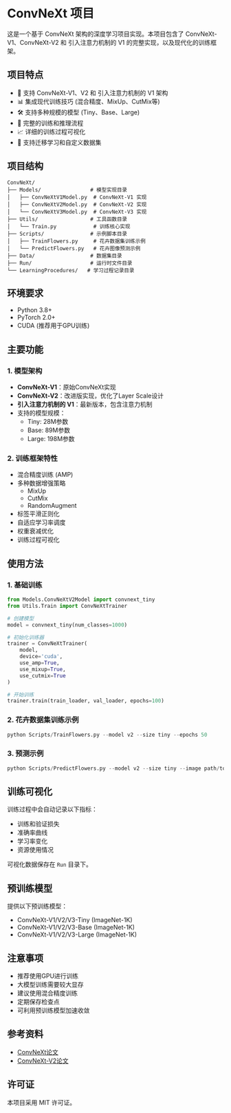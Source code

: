  # ConvNeXt 项目

这是一个基于 ConvNeXt 架构的深度学习项目实现。本项目包含了 ConvNeXt-V1、ConvNeXt-V2 和 引入注意力机制的 V1 的完整实现，以及现代化的训练框架。

## 项目特点

- 🚀 支持 ConvNeXt-V1、V2 和 引入注意力机制的 V1 架构
- 📊 集成现代训练技巧 (混合精度、MixUp、CutMix等) 
- 🛠 支持多种规模的模型 (Tiny、Base、Large) 
- 🔧 完整的训练和推理流程
- 📈 详细的训练过程可视化
- 🎯 支持迁移学习和自定义数据集

## 项目结构

```
ConvNeXt/
├── Models/                # 模型实现目录
│   ├── ConvNeXtV1Model.py  # ConvNeXt-V1 实现
│   ├── ConvNeXtV2Model.py  # ConvNeXt-V2 实现
│   └── ConvNeXtV3Model.py  # ConvNeXt-V3 实现
├── Utils/                 # 工具函数目录
│   └── Train.py            # 训练核心实现
├── Scripts/               # 示例脚本目录
│   ├── TrainFlowers.py     # 花卉数据集训练示例
│   └── PredictFlowers.py   # 花卉图像预测示例
├── Data/                  # 数据集目录
├── Run/                   # 运行时文件目录
└── LearningProcedures/   # 学习过程记录目录
```

## 环境要求

- Python 3.8+
- PyTorch 2.0+
- CUDA (推荐用于GPU训练) 

## 主要功能

### 1. 模型架构

- **ConvNeXt-V1**：原始ConvNeXt实现
- **ConvNeXt-V2**：改进版实现，优化了Layer Scale设计
- **引入注意力机制的 V1**：最新版本，包含注意力机制
- 支持的模型规模：
  - Tiny: 28M参数
  - Base: 89M参数
  - Large: 198M参数

### 2. 训练框架特性

- 混合精度训练 (AMP)
- 多种数据增强策略
  - MixUp
  - CutMix
  - RandomAugment
- 标签平滑正则化
- 自适应学习率调度
- 权重衰减优化
- 训练过程可视化

## 使用方法

### 1. 基础训练

```python
from Models.ConvNeXtV2Model import convnext_tiny
from Utils.Train import ConvNeXtTrainer

# 创建模型
model = convnext_tiny(num_classes=1000)

# 初始化训练器
trainer = ConvNeXtTrainer(
    model,
    device='cuda',
    use_amp=True,
    use_mixup=True,
    use_cutmix=True
)

# 开始训练
trainer.train(train_loader, val_loader, epochs=100)
```

### 2. 花卉数据集训练示例

```python
python Scripts/TrainFlowers.py --model v2 --size tiny --epochs 50
```

### 3. 预测示例

```python
python Scripts/PredictFlowers.py --model v2 --size tiny --image path/to/image.jpg
```

## 训练可视化

训练过程中会自动记录以下指标：
- 训练和验证损失
- 准确率曲线
- 学习率变化
- 资源使用情况

可视化数据保存在 `Run` 目录下。

## 预训练模型

提供以下预训练模型：
- ConvNeXt-V1/V2/V3-Tiny (ImageNet-1K)
- ConvNeXt-V1/V2/V3-Base (ImageNet-1K)
- ConvNeXt-V1/V2/V3-Large (ImageNet-1K)

## 注意事项

- 推荐使用GPU进行训练
- 大模型训练需要较大显存
- 建议使用混合精度训练
- 定期保存检查点
- 可利用预训练模型加速收敛

## 参考资料

- [ConvNeXt论文](https://arxiv.org/abs/2201.03545)
- [ConvNeXt-V2论文](https://arxiv.org/abs/2301.00808)

## 许可证

本项目采用 MIT 许可证。
